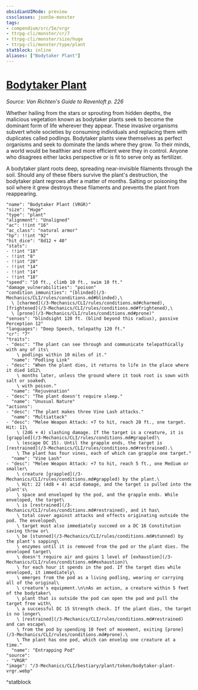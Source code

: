 ```yaml
---
obsidianUIMode: preview
cssclasses: json5e-monster
tags:
- compendium/src/5e/vrgr
- ttrpg-cli/monster/cr/7
- ttrpg-cli/monster/size/huge
- ttrpg-cli/monster/type/plant
statblock: inline
aliases: ["Bodytaker Plant"]
---
```

# [Bodytaker Plant](3-Mechanics\CLI\bestiary\plant/bodytaker-plant-vrgr.md)
*Source: Van Richten's Guide to Ravenloft p. 226*  

Whether hailing from the stars or sprouting from hidden depths, the malicious vegetation known as bodytaker plants seek to become the dominant form of life wherever they appear. These invasive organisms subvert whole societies by consuming individuals and replacing them with duplicates called podlings. Bodytaker plants view themselves as perfect organisms and seek to dominate the lands where they grow. To their minds, a world would be healthier and more efficient were they in control. Anyone who disagrees either lacks perspective or is fit to serve only as fertilizer.

A bodytaker plant roots deep, spreading near-invisible filaments through the soil. Should any of these fibers survive the plant's destruction, the bodytaker plant regrows after a matter of months. Salting or poisoning the soil where it grew destroys these filaments and prevents the plant from reappearing.

```statblock
"name": "Bodytaker Plant (VRGR)"
"size": "Huge"
"type": "plant"
"alignment": "Unaligned"
"ac": !!int "16"
"ac_class": "natural armor"
"hp": !!int "92"
"hit_dice": "8d12 + 40"
"stats":
- !!int "18"
- !!int "8"
- !!int "20"
- !!int "14"
- !!int "14"
- !!int "18"
"speed": "10 ft., climb 10 ft., swim 10 ft."
"damage_vulnerabilities": "poison"
"condition_immunities": "[blinded](/3-Mechanics/CLI/rules/conditions.md#blinded),\
  \ [charmed](/3-Mechanics/CLI/rules/conditions.md#charmed), [frightened](/3-Mechanics/CLI/rules/conditions.md#frightened),\
  \ [prone](/3-Mechanics/CLI/rules/conditions.md#prone)"
"senses": "blindsight 120 ft. (blind beyond this radius), passive Perception 12"
"languages": "Deep Speech, telepathy 120 ft."
"cr": "7"
"traits":
- "desc": "The plant can see through and communicate telepathically with any of its\
    \ podlings within 10 miles of it."
  "name": "Podling Link"
- "desc": "When the plant dies, it returns to life in the place where it died 1d12\
    \ months later, unless the ground where it took root is sown with salt or soaked\
    \ with poison."
  "name": "Rejuvenation"
- "desc": "The plant doesn't require sleep."
  "name": "Unusual Nature"
"actions":
- "desc": "The plant makes three Vine Lash attacks."
  "name": "Multiattack"
- "desc": "Melee Weapon Attack: +7 to hit, reach 20 ft., one target. Hit: 11\
    \ (2d6 + 4) slashing damage. If the target is a creature, it is [grappled](/3-Mechanics/CLI/rules/conditions.md#grappled)\
    \ (escape DC 15). Until the grapple ends, the target is [restrained](/3-Mechanics/CLI/rules/conditions.md#restrained).\
    \ The plant has four vines, each of which can grapple one target."
  "name": "Vine Lash"
- "desc": "Melee Weapon Attack: +7 to hit, reach 5 ft., one Medium or smaller\
    \ creature [grappled](/3-Mechanics/CLI/rules/conditions.md#grappled) by the plant.\
    \ Hit: 22 (4d8 + 4) acid damage, and the target is pulled into the plant's\
    \ space and enveloped by the pod, and the grapple ends. While enveloped, the target\
    \ is [restrained](/3-Mechanics/CLI/rules/conditions.md#restrained), and it has\
    \ total cover against attacks and effects originating outside the pod. The enveloped\
    \ target must also immediately succeed on a DC 16 Constitution saving throw or\
    \ be [stunned](/3-Mechanics/CLI/rules/conditions.md#stunned) by the plant's sapping\
    \ enzymes until it is removed from the pod or the plant dies. The enveloped target\
    \ doesn't require air and gains 1 level of [exhaustion](/3-Mechanics/CLI/rules/conditions.md#exhaustion)\
    \ for each hour it spends in the pod. If the target dies while enveloped, it immediately\
    \ emerges from the pod as a living podling, wearing or carrying all of the original\
    \ creature's equipment.\n\nAs an action, a creature within 5 feet of the bodytaker\
    \ plant that is outside the pod can open the pod and pull the target free with\
    \ a successful DC 15 Strength check. If the plant dies, the target is no longer\
    \ [restrained](/3-Mechanics/CLI/rules/conditions.md#restrained) and can escape\
    \ from the pod by spending 10 feet of movement, exiting [prone](/3-Mechanics/CLI/rules/conditions.md#prone).\
    \ The plant has one pod, which can envelop one creature at a time."
  "name": "Entrapping Pod"
"source":
- "VRGR"
"image": "/3-Mechanics/CLI/bestiary/plant/token/bodytaker-plant-vrgr.webp"
```
^statblock
